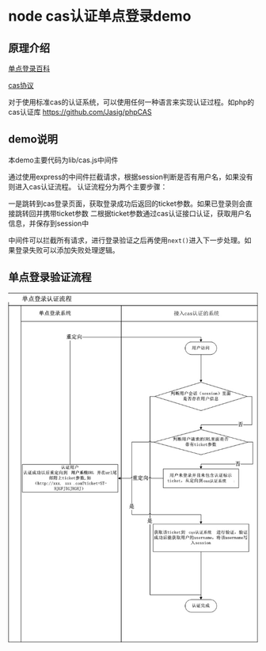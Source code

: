 node cas认证单点登录demo
====

## 原理介绍

[单点登录百科](http://baike.baidu.com/view/993620.htm)

[cas协议](https://github.com/Jasig/cas)

对于使用标准cas的认证系统，可以使用任何一种语言来实现认证过程。如php的cas认证库 https://github.com/Jasig/phpCAS

## demo说明

本demo主要代码为lib/cas.js中间件

通过使用express的中间件拦截请求，根据session判断是否有用户名，如果没有则进入cas认证流程。
认证流程分为两个主要步骤：

一是跳转到cas登录页面，获取登录成功后返回的ticket参数。如果已登录则会直接跳转回并携带ticket参数
二根据ticket参数通过cas认证接口认证，获取用户名信息，并保存到session中

中间件可以拦截所有请求，进行登录验证之后再使用`next()`进入下一步处理。如果登录失败可以添加失败处理逻辑。

## 单点登录验证流程

![登录流程](./cas.jpg)
